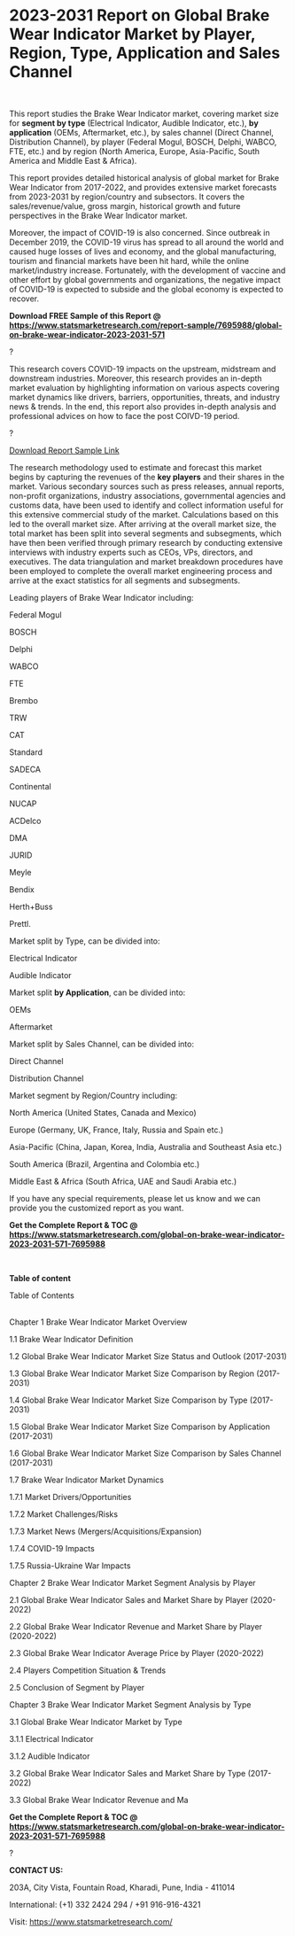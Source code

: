 <h1>2023-2031 Report on Global Brake Wear Indicator Market by Player, Region, Type, Application and Sales Channel</h1><br/><p>This report studies the Brake Wear Indicator market, covering market size for <strong>segment by type</strong> (Electrical Indicator, Audible Indicator, etc.), <strong>by application</strong> (OEMs, Aftermarket, etc.), by sales channel (Direct Channel, Distribution Channel), by player (Federal Mogul, BOSCH, Delphi, WABCO, FTE, etc.) and by region (North America, Europe, Asia-Pacific, South America and Middle East & Africa).</p>
 
 
 
 <p>This report provides detailed historical analysis of global market for Brake Wear Indicator from 2017-2022, and provides extensive market forecasts from 2023-2031 by region/country and subsectors. It covers the sales/revenue/value, gross margin, historical growth and future perspectives in the Brake Wear Indicator market.</p>
 
 
 
 <p>Moreover, the impact of COVID-19 is also concerned. Since outbreak in December 2019, the COVID-19 virus has spread to all around the world and caused huge losses of lives and economy, and the global manufacturing, tourism and financial markets have been hit hard, while the online market/industry increase. Fortunately, with the development of vaccine and other effort by global governments and organizations, the negative impact of COVID-19 is expected to subside and the global economy is expected to recover.</p>
 
 
 
 <div><b>Download FREE Sample of this Report @ <a href="https://www.statsmarketresearch.com/download-free-sample/7695988/global-on-brake-wear-indicator-2023-2031-571">https://www.statsmarketresearch.com/report-sample/7695988/global-on-brake-wear-indicator-2023-2031-571</a></b></div>
 
 
 
 <p>? </p>
 
 
 
 <p>This research covers COVID-19 impacts on the upstream, midstream and downstream industries. Moreover, this research provides an in-depth market evaluation by highlighting information on various aspects covering market dynamics like drivers, barriers, opportunities, threats, and industry news & trends. In the end, this report also provides in-depth analysis and professional advices on how to face the post COIVD-19 period.</p>
 
 
 
 <p>? </p>
 
 
 
 <p><a href="https://www.statsmarketresearch.com/download-free-sample/7695988/global-on-brake-wear-indicator-2023-2031-571">Download Report Sample Link</a></p>
 
 
 
 <p>The research methodology used to estimate and forecast this market begins by capturing the revenues of the <strong>key players</strong> and their shares in the market. Various secondary sources such as press releases, annual reports, non-profit organizations, industry associations, governmental agencies and customs data, have been used to identify and collect information useful for this extensive commercial study of the market. Calculations based on this led to the overall market size. After arriving at the overall market size, the total market has been split into several segments and subsegments, which have then been verified through primary research by conducting extensive interviews with industry experts such as CEOs, VPs, directors, and executives. The data triangulation and market breakdown procedures have been employed to complete the overall market engineering process and arrive at the exact statistics for all segments and subsegments.</p>
 
 
 
 <p>Leading players of Brake Wear Indicator including:</p>
 
 
 
 <p>Federal Mogul</p>
 
 
 
 <p>BOSCH</p>
 
 
 
 <p>Delphi</p>
 
 
 
 <p>WABCO</p>
 
 
 
 <p>FTE</p>
 
 
 
 <p>Brembo</p>
 
 
 
 <p>TRW</p>
 
 
 
 <p>CAT</p>
 
 
 
 <p>Standard</p>
 
 
 
 <p>SADECA</p>
 
 
 
 <p>Continental</p>
 
 
 
 <p>NUCAP</p>
 
 
 
 <p>ACDelco</p>
 
 
 
 <p>DMA</p>
 
 
 
 <p>JURID</p>
 
 
 
 <p>Meyle</p>
 
 
 
 <p>Bendix</p>
 
 
 
 <p>Herth+Buss</p>
 
 
 
 <p>Prettl.</p>
 
 
 
 <p>Market split by Type, can be divided into:</p>
 
 
 
 <p>Electrical Indicator</p>
 
 
 
 <p>Audible Indicator</p>
 
 
 
 <p>Market split <strong>by Application</strong>, can be divided into:</p>
 
 
 
 <p>OEMs</p>
 
 
 
 <p>Aftermarket</p>
 
 
 
 <p>Market split by Sales Channel, can be divided into:</p>
 
 
 
 <p>Direct Channel</p>
 
 
 
 <p>Distribution Channel</p>
 
 
 
 <p>Market segment by Region/Country including:</p>
 
 
 
 <p>North America (United States, Canada and Mexico)</p>
 
 
 
 <p>Europe (Germany, UK, France, Italy, Russia and Spain etc.)</p>
 
 
 
 <p>Asia-Pacific (China, Japan, Korea, India, Australia and Southeast Asia etc.)</p>
 
 
 
 <p>South America (Brazil, Argentina and Colombia etc.)</p>
 
 
 
 <p>Middle East & Africa (South Africa, UAE and Saudi Arabia etc.)</p>
 
 
 
 <p>If you have any special requirements, please let us know and we can provide you the customized report as you want.</p>
 
 
 
 <div><b>Get the Complete Report & TOC @ <a href="https://www.statsmarketresearch.com/global-on-brake-wear-indicator-2023-2031-571-7695988">https://www.statsmarketresearch.com/global-on-brake-wear-indicator-2023-2031-571-7695988</a></b></div>
 
 
 
 <p><br />
 
 <b>Table of content</b></p>
 
 
 
 <p>Table of Contents<br />
 
 <br />
 
 Chapter 1 Brake Wear Indicator Market Overview<br />
 
 1.1 Brake Wear Indicator Definition<br />
 
 1.2 Global Brake Wear Indicator Market Size Status and Outlook (2017-2031)<br />
 
 1.3 Global Brake Wear Indicator Market Size Comparison by Region (2017-2031)<br />
 
 1.4 Global Brake Wear Indicator Market Size Comparison by Type (2017-2031)<br />
 
 1.5 Global Brake Wear Indicator Market Size Comparison by Application (2017-2031)<br />
 
 1.6 Global Brake Wear Indicator Market Size Comparison by Sales Channel (2017-2031)<br />
 
 1.7 Brake Wear Indicator Market Dynamics<br />
 
 1.7.1 Market Drivers/Opportunities<br />
 
 1.7.2 Market Challenges/Risks<br />
 
 1.7.3 Market News (Mergers/Acquisitions/Expansion)<br />
 
 1.7.4 COVID-19 Impacts<br />
 
 1.7.5 Russia-Ukraine War Impacts<br />
 
 Chapter 2 Brake Wear Indicator Market Segment Analysis by Player<br />
 
 2.1 Global Brake Wear Indicator Sales and Market Share by Player (2020-2022)<br />
 
 2.2 Global Brake Wear Indicator Revenue and Market Share by Player (2020-2022)<br />
 
 2.3 Global Brake Wear Indicator Average Price by Player (2020-2022)<br />
 
 2.4 Players Competition Situation & Trends<br />
 
 2.5 Conclusion of Segment by Player<br />
 
 Chapter 3 Brake Wear Indicator Market Segment Analysis by Type<br />
 
 3.1 Global Brake Wear Indicator Market by Type<br />
 
 3.1.1 Electrical Indicator<br />
 
 3.1.2 Audible Indicator<br />
 
 3.2 Global Brake Wear Indicator Sales and Market Share by Type (2017-2022)<br />
 
 3.3 Global Brake Wear Indicator Revenue and Ma</p>
 
 
 
 <div><b>Get the Complete Report & TOC @ <a href="https://www.statsmarketresearch.com/global-on-brake-wear-indicator-2023-2031-571-7695988">https://www.statsmarketresearch.com/global-on-brake-wear-indicator-2023-2031-571-7695988</a></b></div>
 
 
 
 <p>? </p>
 
 
 
 <p><b>CONTACT US:</b><br />
 
 203A, City Vista, Fountain Road, Kharadi, Pune, India - 411014<br />
 
 International: (+1) 332 2424 294 / +91 916-916-4321<br />
 
 Visit: <a href="https://www.statsmarketresearch.com/">https://www.statsmarketresearch.com/</a></p>